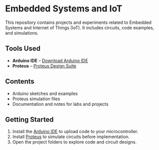 # Embedded Systems and IoT

This repository contains projects and experiments related to Embedded Systems and Internet of Things (IoT). It includes circuits, code examples, and simulations.

## Tools Used

- **Arduino IDE** – [Download Arduino IDE](https://www.arduino.cc/en/software)
- **Proteus** – [Proteus Design Suite](https://www.labcenter.com/downloads/)

## Contents

- Arduino sketches and examples
- Proteus simulation files
- Documentation and notes for labs and projects

## Getting Started

1. Install the [Arduino IDE](https://www.arduino.cc/en/software) to upload code to your microcontroller.
2. Install [Proteus](https://www.labcenter.com/downloads/) to simulate circuits before implementation.
3. Open the project folders to explore code and circuit designs.

